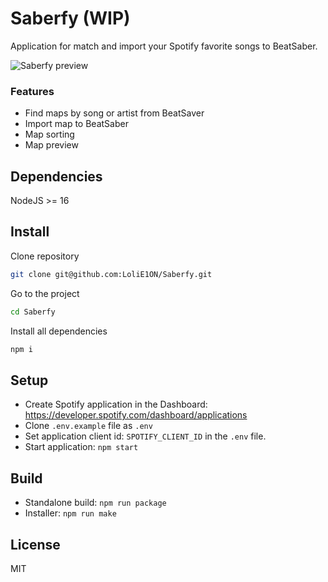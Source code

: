 # Saberfy (WIP)

Application for match and import your Spotify favorite songs to BeatSaber.

![Saberfy preview](https://e1on.space/saberfy_v2.1.png)

### Features
- Find maps by song or artist from BeatSaver
- Import map to BeatSaber
- Map sorting
- Map preview

## Dependencies
NodeJS >= 16

## Install

Clone repository

```bash
git clone git@github.com:LoliE1ON/Saberfy.git
```

Go to the project

```bash
cd Saberfy
```

Install all dependencies

```bash
npm i
```

## Setup
- Create Spotify application in the Dashboard: https://developer.spotify.com/dashboard/applications
- Clone ```.env.example``` file as ```.env```
- Set application client id: ```SPOTIFY_CLIENT_ID``` in the ```.env``` file.
- Start application: ```npm start```

## Build
- Standalone build: ```npm run package```
- Installer:  ```npm run make```

## License

MIT
